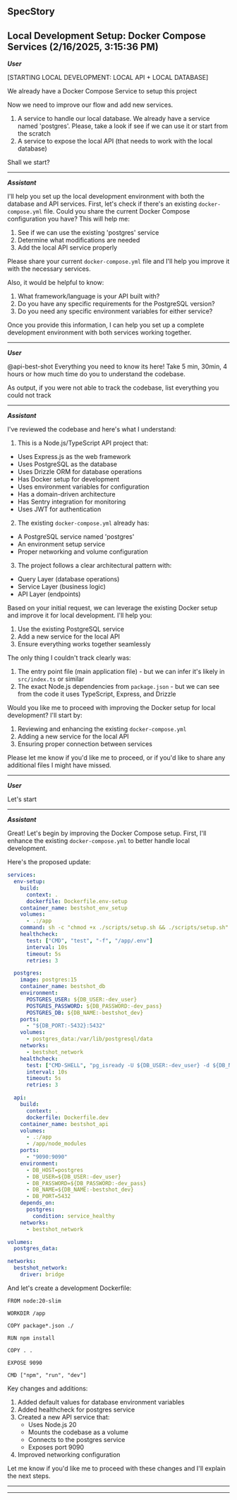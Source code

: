 ## SpecStory

## Local Development Setup: Docker Compose Services (2/16/2025, 3:15:36 PM)

_**User**_

[STARTING LOCAL DEVELOPMENT: LOCAL API + LOCAL DATABASE]

We already have a Docker Compose Service to setup this project

Now we need to improve our flow and add new services.
1) A service to handle our local database. We already have a service named 'postgres'. Please, take a look if see if we can use it or start from the scratch
2) A service to expose the local API (that needs to work with the local database)

Shall we start?

---

_**Assistant**_

I'll help you set up the local development environment with both the database and API services. First, let's check if there's an existing `docker-compose.yml` file. Could you share the current Docker Compose configuration you have? This will help me:

1. See if we can use the existing 'postgres' service
2. Determine what modifications are needed
3. Add the local API service properly

Please share your current `docker-compose.yml` file and I'll help you improve it with the necessary services.

Also, it would be helpful to know:
1. What framework/language is your API built with?
2. Do you have any specific requirements for the PostgreSQL version?
3. Do you need any specific environment variables for either service?

Once you provide this information, I can help you set up a complete development environment with both services working together.

---

_**User**_

 @api-best-shot Everything you need to know its here! Take 5 min,  30min, 4 hours or how much time do you to understand the codebase.

As output, if you were not able to track the codebase, list everything you could not track

---

_**Assistant**_

I've reviewed the codebase and here's what I understand:

1. This is a Node.js/TypeScript API project that:
- Uses Express.js as the web framework
- Uses PostgreSQL as the database
- Uses Drizzle ORM for database operations
- Has Docker setup for development
- Uses environment variables for configuration
- Has a domain-driven architecture
- Has Sentry integration for monitoring
- Uses JWT for authentication

2. The existing `docker-compose.yml` already has:
- A PostgreSQL service named 'postgres'
- An environment setup service
- Proper networking and volume configuration

3. The project follows a clear architectural pattern with:
- Query Layer (database operations)
- Service Layer (business logic)
- API Layer (endpoints)

Based on your initial request, we can leverage the existing Docker setup and improve it for local development. I'll help you:

1. Use the existing PostgreSQL service
2. Add a new service for the local API
3. Ensure everything works together seamlessly

The only thing I couldn't track clearly was:
1. The entry point file (main application file) - but we can infer it's likely in `src/index.ts` or similar
2. The exact Node.js dependencies from `package.json` - but we can see from the code it uses TypeScript, Express, and Drizzle

Would you like me to proceed with improving the Docker setup for local development? I'll start by:
1. Reviewing and enhancing the existing `docker-compose.yml`
2. Adding a new service for the local API
3. Ensuring proper connection between services

Please let me know if you'd like me to proceed, or if you'd like to share any additional files I might have missed.

---

_**User**_

Let's start

---

_**Assistant**_

Great! Let's begin by improving the Docker Compose setup. First, I'll enhance the existing `docker-compose.yml` to better handle local development.

Here's the proposed update:

```yaml:docker-compose.yml
services:
  env-setup:
    build:
      context: .
      dockerfile: Dockerfile.env-setup
    container_name: bestshot_env_setup
    volumes:
      - .:/app
    command: sh -c "chmod +x ./scripts/setup.sh && ./scripts/setup.sh"
    healthcheck:
      test: ["CMD", "test", "-f", "/app/.env"]
      interval: 10s
      timeout: 5s
      retries: 3

  postgres:
    image: postgres:15
    container_name: bestshot_db
    environment:
      POSTGRES_USER: ${DB_USER:-dev_user}
      POSTGRES_PASSWORD: ${DB_PASSWORD:-dev_pass}
      POSTGRES_DB: ${DB_NAME:-bestshot_dev}
    ports:
      - "${DB_PORT:-5432}:5432"
    volumes:
      - postgres_data:/var/lib/postgresql/data
    networks:
      - bestshot_network
    healthcheck:
      test: ["CMD-SHELL", "pg_isready -U ${DB_USER:-dev_user} -d ${DB_NAME:-bestshot_dev}"]
      interval: 10s
      timeout: 5s
      retries: 3

  api:
    build:
      context: .
      dockerfile: Dockerfile.dev
    container_name: bestshot_api
    volumes:
      - .:/app
      - /app/node_modules
    ports:
      - "9090:9090"
    environment:
      - DB_HOST=postgres
      - DB_USER=${DB_USER:-dev_user}
      - DB_PASSWORD=${DB_PASSWORD:-dev_pass}
      - DB_NAME=${DB_NAME:-bestshot_dev}
      - DB_PORT=5432
    depends_on:
      postgres:
        condition: service_healthy
    networks:
      - bestshot_network

volumes:
  postgres_data:

networks:
  bestshot_network:
    driver: bridge
```

And let's create a development Dockerfile:

```dockerfile:Dockerfile.dev
FROM node:20-slim

WORKDIR /app

COPY package*.json ./

RUN npm install

COPY . .

EXPOSE 9090

CMD ["npm", "run", "dev"]
```

Key changes and additions:
1. Added default values for database environment variables
2. Added healthcheck for postgres service
3. Created a new API service that:
   - Uses Node.js 20
   - Mounts the codebase as a volume
   - Connects to the postgres service
   - Exposes port 9090
4. Improved networking configuration

Let me know if you'd like me to proceed with these changes and I'll explain the next steps.

---



---

